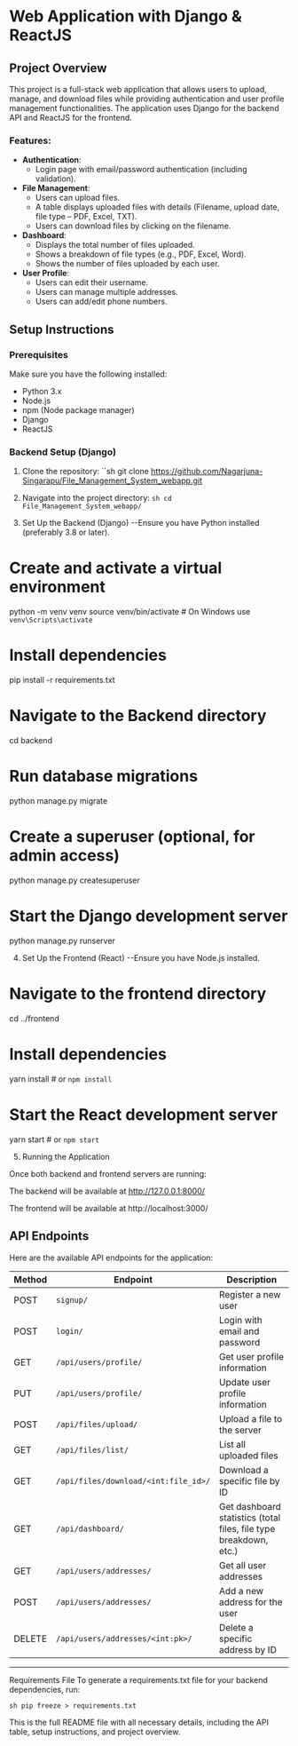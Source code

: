 # Web Application with Django & ReactJS

## Project Overview
This project is a full-stack web application that allows users to upload, manage, and download files while providing authentication and user profile management functionalities. The application uses Django for the backend API and ReactJS for the frontend.

### Features:
- **Authentication**:
  - Login page with email/password authentication (including validation).
- **File Management**:
  - Users can upload files.
  - A table displays uploaded files with details (Filename, upload date, file type – PDF, Excel, TXT).
  - Users can download files by clicking on the filename.
- **Dashboard**:
  - Displays the total number of files uploaded.
  - Shows a breakdown of file types (e.g., PDF, Excel, Word).
  - Shows the number of files uploaded by each user.
- **User Profile**:
  - Users can edit their username.
  - Users can manage multiple addresses.
  - Users can add/edit phone numbers.

## Setup Instructions

### Prerequisites
Make sure you have the following installed:
- Python 3.x
- Node.js
- npm (Node package manager)
- Django
- ReactJS

### Backend Setup (Django)

1. Clone the repository:
   ``sh
   git clone https://github.com/Nagarjuna-Singarapu/File_Management_System_webapp.git


2. Navigate into the project directory:
``sh
    cd File_Management_System_webapp/
    ``
3. Set Up the Backend (Django)
    --Ensure you have Python installed (preferably 3.8 or later).

# Create and activate a virtual environment
python -m venv venv
source venv/bin/activate  # On Windows use `venv\Scripts\activate`

# Install dependencies
pip install -r requirements.txt

# Navigate to the Backend directory
cd backend

# Run database migrations
python manage.py migrate

# Create a superuser (optional, for admin access)
python manage.py createsuperuser

# Start the Django development server
python manage.py runserver

4. Set Up the Frontend (React)
    --Ensure you have Node.js installed.

# Navigate to the frontend directory
cd ../frontend

# Install dependencies
yarn install  # or `npm install`

# Start the React development server
yarn start  # or `npm start`

5. Running the Application

Once both backend and frontend servers are running:

The backend will be available at http://127.0.0.1:8000/

The frontend will be available at http://localhost:3000/

## API Endpoints

Here are the available API endpoints for the application:

| Method | Endpoint                          | Description                                                        |
|--------|-----------------------------------|--------------------------------------------------------------------|
| POST   | `signup/`                         | Register a new user                                               |
| POST   | `login/`                          | Login with email and password                                      |
| GET    | `/api/users/profile/`             | Get user profile information                                       |
| PUT    | `/api/users/profile/`             | Update user profile information                                    |
| POST   | `/api/files/upload/`              | Upload a file to the server                                        |
| GET    | `/api/files/list/`                | List all uploaded files                                            |
| GET    | `/api/files/download/<int:file_id>/` | Download a specific file by ID                                  |
| GET    | `/api/dashboard/`                 | Get dashboard statistics (total files, file type breakdown, etc.)  |
| GET    | `/api/users/addresses/`           | Get all user addresses                                             |
| POST   | `/api/users/addresses/`           | Add a new address for the user                                     |
| DELETE | `/api/users/addresses/<int:pk>/`  | Delete a specific address by ID                                    |
-------------------------------------------------------------------------------------------------------------------

Requirements File
To generate a requirements.txt file for your backend dependencies, run:

``sh
    pip freeze > requirements.txt
    ``


This is the full README file with all necessary details, including the API table, setup instructions, and project overview.

